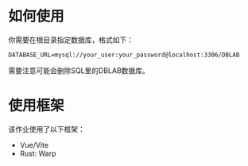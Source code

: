 # 如何使用

你需要在根目录指定数据库，格式如下：
```text
DATABASE_URL=mysql://your_user:your_password@localhost:3306/DBLAB
```
需要注意可能会删除SQL里的DBLAB数据库。

# 使用框架

该作业使用了以下框架：
- Vue/Vite
- Rust: Warp